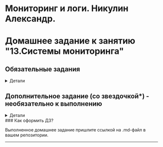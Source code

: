 # Мониторинг и логи. Никулин Александр. 
# Домашнее задание к занятию "13.Системы мониторинга"

## Обязательные задания

<details>
  <summary>Детали</summary>

  1. Вас пригласили настроить мониторинг на проект. На онбординге вам рассказали, что проект представляет из себя 
платформу для вычислений с выдачей текстовых отчетов, которые сохраняются на диск. Взаимодействие с платформой 
осуществляется по протоколу http. Также вам отметили, что вычисления загружают ЦПУ. Какой минимальный набор метрик вы
выведите в мониторинг и почему?
     <details>
       <summary>Решение</summary>
       
       Выжимка систем: 
       - nginx (http взаимодействие)
       - железо (вычислительные способности + место)
       - работа самого сервиса
      
       метрик можно накрутить множество, в прцоессе рабоыт с системой формируются новые требования, но минимум наверное такой:
        
       метрики для сетки: 
       - Мониторинг общего количества (http/https) запросов к данному приложению (Проверяем нагрузку)
       - Возможно количество по кнкретным урлам (проверяем нагрузку на метрики)
       - Количество неудачных ответов пользователям (ошибки 400/404) (соотношение ошибок к успеху)
          
       метрики для железа
       - **CPU**
         - Общая загрузка ЦПУ
         - Часть нагрузки ЦПУ оказываемой непосредственно приложением, или каким либо важным рабочим процессом данного приложения
       - **RAM**
         - Количество занятой и оставшейся памяти
       - **HDD**
         - Нагрузка на диск
         - Остаточная ёмкость
         - Состояние диска (smart)
         - График заполняемости свободного места на диске
         - контроль inodes
       - **LAN**
         - Количество проходящего трафика
      
       метрики для самого сервиса
         - Количество успешно выданных отчетов
         - Количество неудачных отчетов
         - Количество отчетов в работе
         - Мониторинг среднего времени формирования отчетов
        
       можно было предусмотреть метрики ещё по ИБ (хотя по условиям нет)
         - количество неуспещных попыток авторизаций
         - првоерка сертов
         - спамовые формирования отчетов
         
     </details>
  #
  2. Менеджер продукта посмотрев на ваши метрики сказал, что ему непонятно что такое RAM/inodes/CPUla. Также он сказал, что хочет понимать, насколько мы выполняем свои обязанности перед клиентами и какое качество обслуживания. Что вы можете ему предложить?
     
     <details>
       <summary>Решение</summary>

        Делаем для менеджера нормальный вбе интерфейс, куда прописываем описание/подсказки для параметров: 
      - RAM - счетчики памяти сколько свободно физической, сколько занято физической, и сколько виртуальной памяти. 
      - inodes - количество свободных дескрипторов для файлов, если оно закончится, то, нельзя будет создать новый файл.
      - CPUla - CPU load -  средняя нагрузка на процессор системы.
  
      Далее SLA (соглашение об уровне обслуживания) в рамках которого будут указаны SLO (целевой уровень качества обслуживания) для необходимых метрик. После чего менеджерам будет проще ориентироваться в состоянии продукта, так как их будут интересовать только разницы значений SLO и SLI (индикатор качества обслуживания). Если значения SLI необходимых метрики не противоречат установленным для неё SLO тогда проект в нормально состояние. 
     </details> 
  #
  3. Вашей DevOps команде в этом году не выделили финансирование на построение системы сбора логов. Разработчики в свою 
  очередь хотят видеть все ошибки, которые выдают их приложения. Какое решение вы можете предпринять в этой ситуации, 
  чтобы разработчики получали ошибки приложения?

      <details>
        <summary>Решение</summary>

        Использование opensource или бесплатных интсрументов для сборка и анализа логов. 
        К примеру: 
        - ELK 
        - Grafana
        - Sentry
      </details>

  #
  4. Вы, как опытный SRE, сделали мониторинг, куда вывели отображения выполнения SLA=99% по http кодам ответов. 
  Вычисляете этот параметр по следующей формуле: summ_2xx_requests/summ_all_requests. Данный параметр не поднимается выше 
  70%, но при этом в вашей системе нет кодов ответа 5xx и 4xx. Где у вас ошибка?

      <details>
        <summary>Решение</summary>

        В формуле из задания не используются значения кодов 1xx и 3xx
      </details>

  #
  5. Опишите основные плюсы и минусы pull и push систем мониторинга.

      <details>
        <summary>Решение</summary>

        ### Pull

        Плюсы:
        - Сниженная нагрузка на целевые системы: В pull-системах мониторинга, мониторинговые агенты (клиенты) опрашивают целевые системы (серверы) по запросу, что позволяет более точно контролировать частоту опроса и снижает нагрузку на целевые системы. Это особенно полезно для высоконагруженных приложений.
        - Более простая настройка и установка: Pull-системы часто проще настраивать и устанавливать, так как агенты мониторинга могут быть легко развернуты на целевых серверах без дополнительных настроек на стороне сервера.
        - Прозрачность для целевых систем: Целевые системы могут быть неосведомленными о наличии мониторинга и агентов, что может быть полезно в некоторых ситуациях для соблюдения конфиденциальности.

        Минусы: 
        - Задержка в обновлении данных: Поскольку мониторинговые агенты опрашивают целевые системы по расписанию, существует задержка в обновлении данных. 
        - Потеря данных: Если агент неспособен опросить целевую систему (например, из-за сетевой проблемы или сбоя агента), это может привести к потере данных мониторинга.

        ### Push
        Плюсы:
        - Реальное время: Push-системы мониторинга позволяют отправлять данные в реальном времени, что делает их более подходящими для мониторинга важных событий и реагирования на них мгновенно.
        - Легкость настройки центрального сервера: В push-системах, центральный сервер (коллектор данных) более централизован и может быть легче настроен для обработки данных от множества клиентских систем.
        - Уведомления в режиме реального времени: Push-системы могут легко отправлять уведомления и события в реальном времени на основе данных мониторинга.

        Минусы:

        - Высокая нагрузка на целевые системы: При использовании push-систем могут возникнуть проблемы с нагрузкой на целевые системы, особенно если большое количество данных отправляется в реальном времени.
        - Сложность настройки агентов: Настройка и установка агентов на целевых серверах может быть более сложной и требовательной к ресурсам процедурой.
        - Безопасность и приватность: Push-системы требуют от целевых систем предоставлять доступ для приема данных мониторинга, что может повысить риски вопросов безопасности и приватности.
      </details>

  #
  6. Какие из ниже перечисленных систем относятся к push модели, а какие к pull? А может есть гибридные?
      - Prometheus 
      - TICK
      - Zabbix
      - VictoriaMetrics
      - Nagios

      <details>
        <summary>Решение</summary>

        - Prometheus - Pull
        - TICK - Push
        - Zabbix - Гибридная
        - VictoriaMetrics - Pull
        - Nagios - Push
      </details>
  #
  7. Склонируйте себе [репозиторий](https://github.com/influxdata/sandbox/tree/master) и запустите TICK-стэк, 
  используя технологии docker и docker-compose.

  В виде решения на это упражнение приведите скриншот веб-интерфейса ПО chronograf (`http://localhost:8888`). 

  P.S.: если при запуске некоторые контейнеры будут падать с ошибкой - проставьте им режим `Z`, например
  `./data:/var/lib:Z`

      <details>
        <summary>Решение</summary>

        - ![alt text](image-1.png)
        - ![alt text](image.png)
        - ![alt text](image-3.png)
        - ![alt text](image-2.png)
      </details>

  #
  8. Перейдите в веб-интерфейс Chronograf (http://localhost:8888) и откройте вкладку Data explorer.
          
      - Нажмите на кнопку Add a query
      - Изучите вывод интерфейса и выберите БД telegraf.autogen
      - В `measurments` выберите cpu->host->telegraf-getting-started, а в `fields` выберите usage_system. Внизу появится график утилизации cpu.
      - Вверху вы можете увидеть запрос, аналогичный SQL-синтаксису. Поэкспериментируйте с запросом, попробуйте изменить группировку и интервал наблюдений.

  Для выполнения задания приведите скриншот с отображением метрик утилизации cpu из веб-интерфейса.


      <details>
        <summary>Решение</summary>

        - ![alt text](image-4.png)
        - ![alt text](image-5.png)
      </details>

  #
  9. Изучите список [telegraf inputs](https://github.com/influxdata/telegraf/tree/master/plugins/inputs). 
  Добавьте в конфигурацию telegraf следующий плагин - [docker](https://github.com/influxdata/telegraf/tree/master/plugins/inputs/docker):
  ```
  [[inputs.docker]]
    endpoint = "unix:///var/run/docker.sock"
  ```

  Дополнительно вам может потребоваться донастройка контейнера telegraf в `docker-compose.yml` дополнительного volume и 
  режима privileged:
  ```
    telegraf:
      image: telegraf:1.4.0
      privileged: true
      volumes:
        - ./etc/telegraf.conf:/etc/telegraf/telegraf.conf:Z
        - /var/run/docker.sock:/var/run/docker.sock:Z
      links:
        - influxdb
      ports:
        - "8092:8092/udp"
        - "8094:8094"
        - "8125:8125/udp"
  ```

  После настройке перезапустите telegraf, обновите веб интерфейс и приведите скриншотом список `measurments` в 
  веб-интерфейсе базы telegraf.autogen . Там должны появиться метрики, связанные с docker.

  Факультативно можете изучить какие метрики собирает telegraf после выполнения данного задания.

      <details>
        <summary>Решение</summary>

        - ![alt text](image-6.png)
      </details>
  #
</details>

## Дополнительное задание (со звездочкой*) - необязательно к выполнению
<details>
  <summary>Детали</summary>

  1. Вы устроились на работу в стартап. На данный момент у вас нет возможности развернуть полноценную систему 
  мониторинга, и вы решили самостоятельно написать простой python3-скрипт для сбора основных метрик сервера. Вы, как 
  опытный системный-администратор, знаете, что системная информация сервера лежит в директории `/proc`. 
  Также, вы знаете, что в системе Linux есть  планировщик задач cron, который может запускать задачи по расписанию.
  
  Суммировав все, вы спроектировали приложение, которое:
  - является python3 скриптом
  - собирает метрики из папки `/proc`
  - складывает метрики в файл 'YY-MM-DD-awesome-monitoring.log' в директорию /var/log 
  (YY - год, MM - месяц, DD - день)
  - каждый сбор метрик складывается в виде json-строки, в виде:
    + timestamp (временная метка, int, unixtimestamp)
    + metric_1 (метрика 1)
    + metric_2 (метрика 2)
    
       ...
       
    + metric_N (метрика N)
    
  - сбор метрик происходит каждую 1 минуту по cron-расписанию
  
  Для успешного выполнения задания нужно привести:
  
  а) работающий код python3-скрипта,
  
  б) конфигурацию cron-расписания,
  
  в) пример верно сформированного 'YY-MM-DD-awesome-monitoring.log', имеющий не менее 5 записей,
  
  P.S.: количество собираемых метрик должно быть не менее 4-х.
  P.P.S.: по желанию можно себя не ограничивать только сбором метрик из `/proc`.
  
  2. В веб-интерфейсе откройте вкладку `Dashboards`. Попробуйте создать свой dashboard с отображением:
  
      - утилизации ЦПУ
      - количества использованного RAM
      - утилизации пространства на дисках
      - количество поднятых контейнеров
      - аптайм
      - ...
      - фантазируйте)
      
      ---

  </details>
### Как оформить ДЗ?

Выполненное домашнее задание пришлите ссылкой на .md-файл в вашем репозитории.

---
